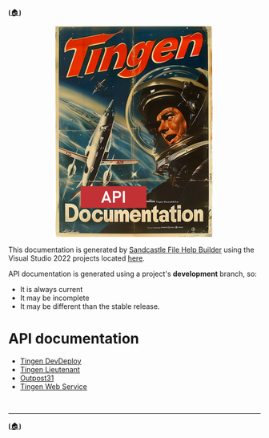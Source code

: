 <!-- u250818-->

⦗[🏠︎](/README.md)⦘
<div align="center">

  ![logo](/.github/img/logo/api/TngnDocProjApi-320x420.png)

</div>

This documentation is generated by [Sandcastle File Help Builder](https://github.com/EWSoftware/SHFB) using the Visual Studio 2022 projects located [here](../../sfhb/).

API documentation is generated using a project's **development** branch, so:

* It is always current
* It may  be incomplete
* It may be different than the stable release.

# API documentation

* [Tingen DevDeploy](https://spectrum-health-systems.github.io/tingen-documentation-project/api/shfb-tingen-dev-deploy/)
* [Tingen Lieutenant](https://spectrum-health-systems.github.io/tingen-documentation-project/api/shfb-tingen-lieutenant/)
* [Outpost31](https://spectrum-health-systems.github.io/tingen-documentation-project/api/shfb-outpost31/)
* [Tingen Web Service](https://spectrum-health-systems.github.io/tingen-documentation-project/api/shfb-tingen-web-service/)
<!--* [Tingen Commander](https://spectrum-health-systems.github.io/tingen-documentation-project/api/shfb-tingen-commander/)-->
<br>

***

⦗[🏠︎](/README.md)⦘

